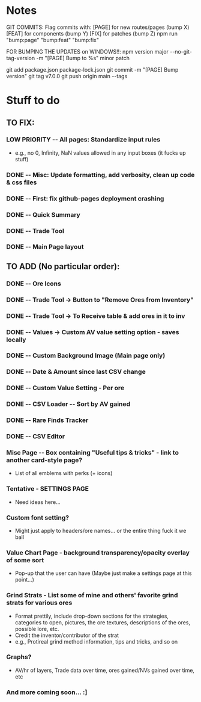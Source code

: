 # Notes
GIT COMMITS:
Flag commits with:
[PAGE] for new routes/pages (bump X)
[FEAT] for components (bump Y)
[FIX] for patches (bump Z)
npm run
"bump:page"
"bump:feat"
"bump:fix"

FOR BUMPING THE UPDATES on WINDOWS!!:
npm version major --no-git-tag-version -m "[PAGE] Bump to %s"
            minor
            patch

   git add package.json package-lock.json
   git commit -m "[PAGE] Bump version"
   git tag v7.0.0
   git push origin main --tags

# Stuff to do

## TO FIX:

### LOW PRIORITY -- All pages: Standardize input rules
 - e.g., no 0, Infinity, NaN values allowed in any input boxes (it fucks up stuff)
### DONE -- Misc: Update formatting, add verbosity, clean up code & css files
### DONE -- First: fix github-pages deployment crashing
### DONE -- Quick Summary
### DONE -- Trade Tool
### DONE -- Main Page layout

## TO ADD (No particular order):

### DONE -- Ore Icons
### DONE -- Trade Tool -> Button to "Remove Ores from Inventory"
### DONE -- Trade Tool -> To Receive table & add ores in it to inv
### DONE -- Values -> Custom AV value setting option - saves locally
### DONE -- Custom Background Image (Main page only)
### DONE -- Date & Amount since last CSV change
### DONE -- Custom Value Setting - Per ore
### DONE -- CSV Loader -- Sort by AV gained
### DONE -- Rare Finds Tracker
### DONE -- CSV Editor

### Misc Page -- Box containing "Useful tips & tricks" - link to another card-style page?
 - List of all emblems with perks (+ icons)

### Tentative - SETTINGS PAGE
 - Need ideas here...

### Custom font setting?
 - Might just apply to headers/ore names... or the entire thing fuck it we ball

### Value Chart Page - background transparency/opacity overlay of some sort
 - Pop-up that the user can have (Maybe just make a settings page at this point...)

### Grind Strats - List some of mine and others' favorite grind strats for various ores
 - Format prettily, include drop-down sections for the strategies, categories to open,
pictures, the ore textures, descriptions of the ores, possible lore, etc.
 - Credit the inventor/contributor of the strat
 - e.g., Protireal grind method information, tips and tricks, and so on

### Graphs?
 - AV/hr of layers, Trade data over time, ores gained/NVs gained over time, etc

### And more coming soon... :]